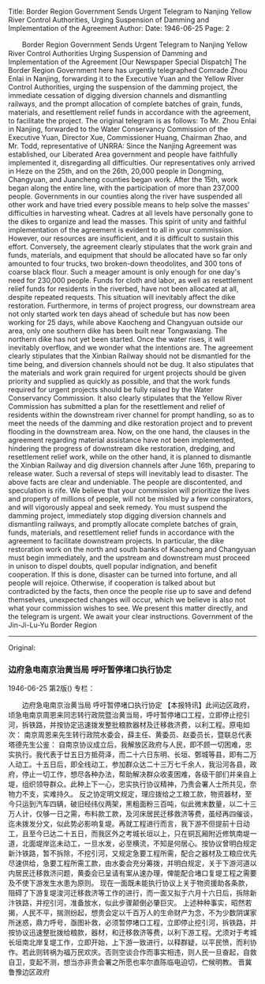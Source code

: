 Title: Border Region Government Sends Urgent Telegram to Nanjing Yellow River Control Authorities, Urging Suspension of Damming and Implementation of the Agreement
Author:
Date: 1946-06-25
Page: 2

　　Border Region Government Sends Urgent Telegram to Nanjing Yellow River Control Authorities
    Urging Suspension of Damming and Implementation of the Agreement
    [Our Newspaper Special Dispatch] The Border Region Government here has urgently telegraphed Comrade Zhou Enlai in Nanjing, forwarding it to the Executive Yuan and the Yellow River Control Authorities, urging the suspension of the damming project, the immediate cessation of digging diversion channels and dismantling railways, and the prompt allocation of complete batches of grain, funds, materials, and resettlement relief funds in accordance with the agreement, to facilitate the project. The original telegram is as follows:
    To Mr. Zhou Enlai in Nanjing, forwarded to the Water Conservancy Commission of the Executive Yuan, Director Xue, Commissioner Huang, Chairman Zhao, and Mr. Todd, representative of UNRRA:
    Since the Nanjing Agreement was established, our Liberated Area government and people have faithfully implemented it, disregarding all difficulties. Our representatives only arrived in Heze on the 25th, and on the 26th, 20,000 people in Dongming, Changyuan, and Juancheng counties began work. After the 15th, work began along the entire line, with the participation of more than 237,000 people. Governments in our counties along the river have suspended all other work and have tried every possible means to help solve the masses' difficulties in harvesting wheat. Cadres at all levels have personally gone to the dikes to organize and lead the masses. This spirit of unity and faithful implementation of the agreement is evident to all in your commission. However, our resources are insufficient, and it is difficult to sustain this effort.
    Conversely, the agreement clearly stipulates that the work grain and funds, materials, and equipment that should be allocated have so far only amounted to four trucks, two broken-down theodolites, and 300 tons of coarse black flour. Such a meager amount is only enough for one day's need for 230,000 people. Funds for cloth and labor, as well as resettlement relief funds for residents in the riverbed, have not been allocated at all, despite repeated requests. This situation will inevitably affect the dike restoration. Furthermore, in terms of project progress, our downstream area not only started work ten days ahead of schedule but has now been working for 25 days, while above Kaocheng and Changyuan outside our area, only one southern dike has been built near Tongwaxiang. The northern dike has not yet been started. Once the water rises, it will inevitably overflow, and we wonder what the intentions are. The agreement clearly stipulates that the Xinbian Railway should not be dismantled for the time being, and diversion channels should not be dug. It also stipulates that the materials and work grain required for urgent projects should be given priority and supplied as quickly as possible, and that the work funds required for urgent projects should be fully raised by the Water Conservancy Commission. It also clearly stipulates that the Yellow River Commission has submitted a plan for the resettlement and relief of residents within the downstream river channel for prompt handling, so as to meet the needs of the damming and dike restoration project and to prevent flooding in the downstream area.
    Now, on the one hand, the clauses in the agreement regarding material assistance have not been implemented, hindering the progress of downstream dike restoration, dredging, and resettlement relief work, while on the other hand, it is planned to dismantle the Xinbian Railway and dig diversion channels after June 16th, preparing to release water. Such a reversal of steps will inevitably lead to disaster.
    The above facts are clear and undeniable. The people are discontented, and speculation is rife. We believe that your commission will prioritize the lives and property of millions of people, will not be misled by a few conspirators, and will vigorously appeal and seek remedy. You must suspend the damming project, immediately stop digging diversion channels and dismantling railways, and promptly allocate complete batches of grain, funds, materials, and resettlement relief funds in accordance with the agreement to facilitate downstream projects. In particular, the dike restoration work on the north and south banks of Kaocheng and Changyuan must begin immediately, and the upstream and downstream must proceed in unison to dispel doubts, quell popular indignation, and benefit cooperation. If this is done, disaster can be turned into fortune, and all people will rejoice. Otherwise, if cooperation is talked about but contradicted by the facts, then once the people rise up to save and defend themselves, unexpected changes will occur, which we believe is also not what your commission wishes to see. We present this matter directly, and the telegram is urgent. We await your clear instructions.
          Government of the Jin-Ji-Lu-Yu Border Region



<hr /> 

Original: 


### 边府急电南京治黄当局  呼吁暂停堵口执行协定

1946-06-25
第2版()
专栏：

　　边府急电南京治黄当局
    呼吁暂停堵口执行协定
    【本报特讯】此间边区政府，顷急电南京周恩来同志转行政院暨治黄当局，呼吁暂停堵口工程，立即停止挖引河，拆铁路，并按协定迅速拨发整批粮款器材及迁移救济费，以利工程。原电如次：
    南京周恩来先生转行政院水委会，薛主任、黄委员、赵委员长，暨联总代表塔德先生公鉴：
    自南京协议成立后，我解放区政府与人民，即不顾一切困难，忠实执行。我代表于廿五日方抵荷泽，而二十六日东明、长垣、鄄城等县，即有二万人动工。十五日后，即全线动工，参加群众达二十三万七千余人，我沿河各县，政府，停止一切工作，想尽各种办法，帮助解决群众收麦困难，各级干部们并亲自上堤，组织领导群众。此种上下一心，忠实执行协议精神，乃贵会署人士所共见，奈物力不支，实难持久。
    反之协定明文规定，理应拨给之工粮工款，物资器材，至今只运到汽车四辆，破旧经纬仪两架，黑粗面粉三百吨，似此微末数量，以二十三万人计，仅够一日之需，布料款工款，及河床居民迁移救济等费，虽经再四催谈，迄未拨发分文，似此势必影响复堤。再就工程进行而言，我下游不但提前十日动工，且至今已达二十五日，而我区外之考城长垣以上，只在铜瓦厢附近修筑南堤一道，北面堤岸迄未动工，一旦水发，必至横流，不知是何居心。按协议曾明白规定新汴铁路，暂不拆除，不挖引河，又规定急要工程所需，配合之器材及工粮应优先尽速供给，急要工程所需工款，由水委会充分筹拨，并明白规定，关于下游河道以内居民迁移救济问题，黄委会已呈请有案从速办理，俾能配合堵口复堤工程之需要及不使下游发生水患为原则。
    现在一面既未能执行协议上关于物资援助各条款，阻碍了下游复堤浚河迁移救济等工作的进行，而一面又拟于六月十六日后，拆除新汴铁路，并挖引河，准备放水，似此步骤颠倒必肇巨灾。
    上述种种事实，昭然若揭，人民不平，揣测纷起，想贵会定以千百万人的生命财产为念，不为少数阴谋家所迷惑，鼎力呼号，亟图补救，必须暂停堵口工程，立即停止挖引河，拆铁路，并按协议迅速整批拨给粮款，器材，和迁移救济等费，以利下游工程。尤须对于考城长垣南北岸复堤工作，立即开始，上下游一致进行，以释群疑，以平民愤，而利协作。若此则转祸为福万民欢庆。否则空谈合作而事实相违，则人民一旦奋起，自救自卫，变起不测，想当亦非贵会署之所愿也率尔直陈临电迫切，伫候明教。
          晋冀鲁豫边区政府
